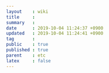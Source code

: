 ```yaml
---
layout    : wiki
title     : 
summary   : 
date      : 2019-10-04 11:24:37 +0900
updated   : 2019-10-04 11:24:41 +0900
tag       : 
public    : true
published : true
parent    : etc
latex     : false
---
```


## 
